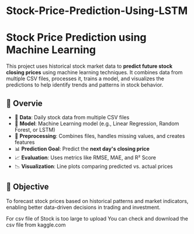# Stock-Price-Prediction-Using-LSTM
# Stock Price Prediction using Machine Learning

This project uses historical stock market data to **predict future stock closing prices** using machine learning techniques. It combines data from multiple CSV files, processes it, trains a model, and visualizes the predictions to help identify trends and patterns in stock behavior.

## 🚀 Overvie

- 📅 **Data**: Daily stock data from multiple CSV files  
- 🧠 **Model**: Machine Learning model (e.g., Linear Regression, Random Forest, or LSTM)  
- 🧹 **Preprocessing**: Combines files, handles missing values, and creates features  
- 📊 **Prediction Goal**: Predict the **next day's closing price**  
- 📈 **Evaluation**: Uses metrics like RMSE, MAE, and R² Score  
- 📉 **Visualization**: Line plots comparing predicted vs. actual prices  

## 🧠 Objective

To forecast stock prices based on historical patterns and market indicators, enabling better data-driven decisions in trading and investment.




For csv file of Stock is too large to upload 
You can check and download the csv file from kaggle.com
